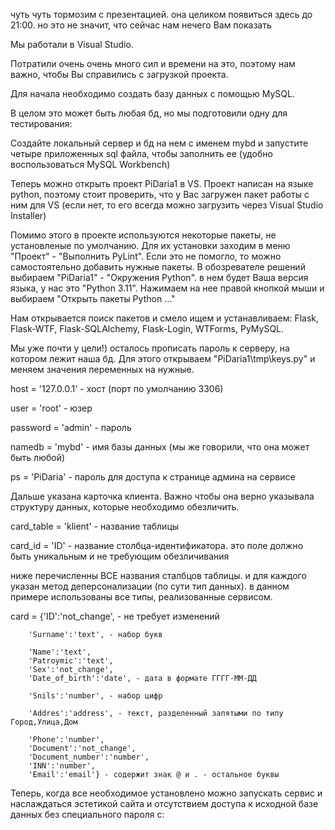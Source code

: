 чуть чуть тормозим с презентацией. она целиком появиться здесь до 21:00. но это не значит, что сейчас нам нечего Вам показать

Мы работали в Visual Studio. 

Потратили очень очень много сил и времени на это, поэтому нам важно, чтобы Вы справились с загрузкой проекта.

Для начала необходимо создать базу данных с помощью MySQL. 

В целом это может быть любая бд, но мы подготовили одну для тестирования:

Создайте локальный сервер и бд на нем с именем mybd и запустите четыре приложенных sql файла, чтобы заполнить ее (удобно воспользоваться MySQL Workbench)


Теперь можно открыть проект PiDaria1 в VS. Проект написан на языке python, поэтому стоит проверить, что у Вас загружен пакет работы с ним для VS (если нет, то его всегда можно загрузить через Visual Studio Installer)

Помимо этого в проекте используются некоторые пакеты, не установленые по умолчанию. Для их установки заходим в меню "Проект" - "Выполнить PyLint". Если это не помогло, то можно самостоятельно добавить нужные пакеты. В обозревателе решений выбираем "PiDaria1" - "Окружения Python". в нем будет Ваша версия языка, у нас это "Python 3.11". Нажимаем на нее правой кнопкой мыши и выбираем "Открыть пакеты Python ..."

Нам открывается поиск пакетов и смело ищем и устанавливаем: Flask, Flask-WTF, Flask-SQLAlchemy, Flask-Login, WTForms, PyMySQL.

Мы уже почти у цели!) осталось прописать пароль к серверу, на котором лежит наша бд. Для этого открываем "PiDaria1\tmp\keys.py" и меняем значения переменных на нужные. 

host = '127.0.0.1' - хост (порт по умолчанию 3306)

user = 'root' - юзер

password = 'admin' - пароль

namedb = 'mybd' - имя базы данных (мы же говорили, что она может быть любой)

ps = 'PiDaria' - пароль для доступа к странице админа на сервисе

Дальше указана карточка клиента. Важно чтобы она верно указывала структуру данных, которые необходимо обезличить.

card_table = 'klient' - название таблицы

card_id = 'ID' - название столбца-идентификатора. это поле должно быть уникальным и не требующим обезличивания

ниже перечисленны ВСЕ названия сталбцов таблицы. и для каждого указан метод деперсонализации (по сути тип данных). в данном примере использованы все типы, реализованные сервисом. 

card = {'ID':'not_change', - не требует изменений

        'Surname':'text', - набор букв
        
        'Name':'text', 
        'Patroymic':'text', 
        'Sex':'not_change', 
        'Date_of_birth':'date', - дата в формате ГГГГ-ММ-ДД
        
        'Snils':'number', - набор цифр
        
        'Addres':'address', - текст, разделенный запятыми по типу Город,Улица,Дом
        
        'Phone':'number', 
        'Document':'not_change',
        'Document_number':'number', 
        'INN':'number', 
        'Email':'email'} - содержит знак @ и . - остальное буквы
        
        
Теперь, когда все необходимое установлено можно запускать сервис и наслаждаться эстетикой сайта и отсутствием доступа к исходной базе данных без специального пароля с:
